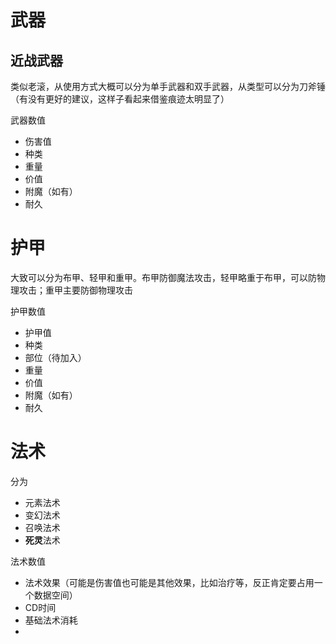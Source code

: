 # 武器

## 近战武器

类似老滚，从使用方式大概可以分为单手武器和双手武器，从类型可以分为刀斧锤（有没有更好的建议，这样子看起来借鉴痕迹太明显了）

武器数值
- 伤害值
- 种类
- 重量
- 价值
- 附魔（如有）
- 耐久

# 护甲

大致可以分为布甲、轻甲和重甲。布甲防御魔法攻击，轻甲略重于布甲，可以防物理攻击；重甲主要防御物理攻击

护甲数值

- 护甲值
- 种类
- 部位（待加入）
- 重量
- 价值
- 附魔（如有）
- 耐久

# 法术

分为
- 元素法术
- 变幻法术
- 召唤法术
- **死灵**法术

法术数值

- 法术效果（可能是伤害值也可能是其他效果，比如治疗等，反正肯定要占用一个数据空间）
- CD时间
- 基础法术消耗
- 
